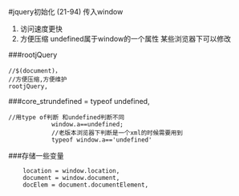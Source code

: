 #jquery初始化
(21-94)
传入window
1. 访问速度更快
2. 方便压缩
undefined属于window的一个属性 某些浏览器下可以修改

###rootjQuery
```
//$(document)，
//方便压缩,方便维护
rootjQuery,
```

###core_strundefined = typeof undefined,
```
//用type of判断 和undefined判断不同
			window.a==undefined;
			//老版本浏览器下判断是一个xml的时候需要用到
			typeof window.a=='undefined'
```

###存储一些变量
```
	location = window.location,
	document = window.document,
	docElem = document.documentElement,
```